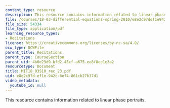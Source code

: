 ```yaml
---
content_type: resource
description: This resource contains information related to linear phase portraits.
file: /courses/18-03-differential-equations-spring-2010/e8e2c97def1e942c6ef4861cb27b37d1_MIT18_03S10_rec_23.pdf
file_size: 54334
file_type: application/pdf
learning_resource_types:
- Recitations
license: https://creativecommons.org/licenses/by-nc-sa/4.0/
ocw_type: OCWFile
parent_title: Recitations
parent_type: CourseSection
parent_uid: 4b0e29d9-bfd2-45cf-a675-ee8f8ee1e3a2
resourcetype: Document
title: MIT18_03S10_rec_23.pdf
uid: e8e2c97d-ef1e-942c-6ef4-861cb27b37d1
video_metadata:
  youtube_id: null
---
```

This resource contains information related to linear phase portraits.